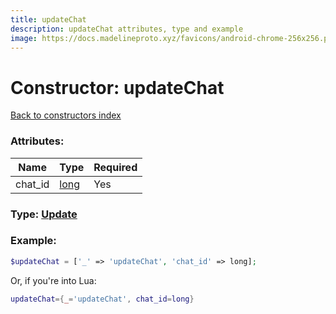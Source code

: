 ```yaml
---
title: updateChat
description: updateChat attributes, type and example
image: https://docs.madelineproto.xyz/favicons/android-chrome-256x256.png
---
```

# Constructor: updateChat  
[Back to constructors index](index.md)



### Attributes:

| Name     |    Type       | Required |
|----------|---------------|----------|
|chat\_id|[long](../types/long.md) | Yes|



### Type: [Update](../types/Update.md)


### Example:

```php
$updateChat = ['_' => 'updateChat', 'chat_id' => long];
```  


Or, if you're into Lua:

```lua
updateChat={_='updateChat', chat_id=long}

```



